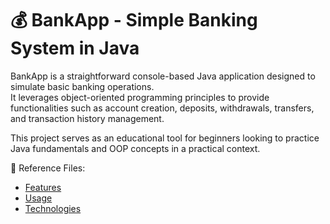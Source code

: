 # 💰 BankApp - Simple Banking System in Java

BankApp is a straightforward console-based Java application designed to simulate basic banking operations.  
It leverages object-oriented programming principles to provide functionalities such as account creation, deposits, withdrawals, transfers, and transaction history management.  

This project serves as an educational tool for beginners looking to practice Java fundamentals and OOP concepts in a practical context.

📁 Reference Files:
- [Features](./docs/features.md)
- [Usage](./docs/usage.md)
- [Technologies](./docs/technologies.md)
